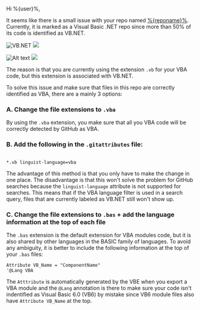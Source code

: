 Hi %{user}%,

It seems like there is a small issue with your repo named [%{reponame}%](%{url}%).
Currently, it is marked as a Visual Basic .NET repo since more than 50% of its code is identified as VB.NET.

![VB.NET](https://raw.github.com/DecimalTurn/VBA-on-GitHub-Automations/main/assets/Visual_Basic_NET.svg?sanitize=true)
<img src="https://raw.github.com/DecimalTurn/VBA-on-GitHub-Automations/main/assets/Visual_Basic_NET.svg?sanitize=true">

![Alt text](https://raw.github.com/potherca-blog/StackOverflow/master/question.13808020.include-an-svg-hosted-on-github-in-markdown/controllers_brief.svg)
<img src="https://raw.github.com/potherca-blog/StackOverflow/master/question.13808020.include-an-svg-hosted-on-github-in-markdown/controllers_brief.svg">

The reason is that you are currently using the extension `.vb` for your VBA code, but this extension is associated with VB.NET.

To solve this issue and make sure that files in this repo are correctly identified as VBA, there are a mainly 3 options:

### A. Change the file extensions to `.vba`

By using the `.vba` extension, you make sure that all you VBA code will be correctly detected by GitHub as VBA.

### B. Add the following in the `.gitattributes` file:

```gitattributes

*.vb linguist-language=vba

```

The advantage of this method is that you only have to make the change in one place. The disadvantage is that this won't solve the problem for GitHub searches because the `linguist-language` attribute is not supported for searches. This means that if the VBA language filter is used in a search query, files that are currently labeled as VB.NET still won't show up.


### C. Change the file extensions to `.bas` + add the language information at the top of each file

The `.bas` extension is the default extension for VBA modules code, but it is also shared by other languages in the BASIC family of languages. To avoid any ambiguity, it is better to include the following information at the top of your `.bas` files:

```vba
Attribute VB_Name = "ComponentName"
'@Lang VBA
```

The `Atttribute` is automatically generated by the VBE when you export a VBA module and the `@Lang` annotation is there to make sure your code isn't indentified as Visual Basic 6.0 (VB6) by mistake since VB6 module files also have `Attribute VB_Name` at the top.
